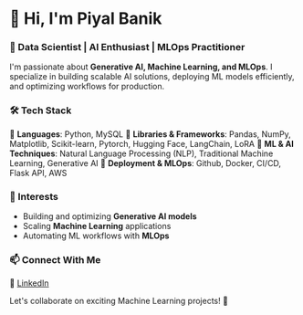# 👋 Hi, I'm Piyal Banik

### 🚀 Data Scientist | AI Enthusiast | MLOps Practitioner  

I'm passionate about **Generative AI, Machine Learning, and MLOps**. I specialize in building scalable AI solutions, deploying ML models efficiently, and optimizing workflows for production.  

### 🛠️ Tech Stack  
🔹 **Languages**: Python, MySQL
🔹 **Libraries & Frameworks**: Pandas, NumPy, Matplotlib, Scikit-learn, Pytorch, Hugging Face, LangChain, LoRA
🔹 **ML & AI Techniques**: Natural Language Processing (NLP), Traditional Machine Learning, Generative AI
🔹 **Deployment & MLOps**: Github, Docker, CI/CD, Flask API, AWS

### 📌 Interests  
- Building and optimizing **Generative AI models**  
- Scaling **Machine Learning** applications  
- Automating ML workflows with **MLOps**  

### 📫 Connect With Me  
🔗 [LinkedIn](https://www.linkedin.com/in/piyalbanik/) 

Let's collaborate on exciting Machine Learning projects! 🚀



